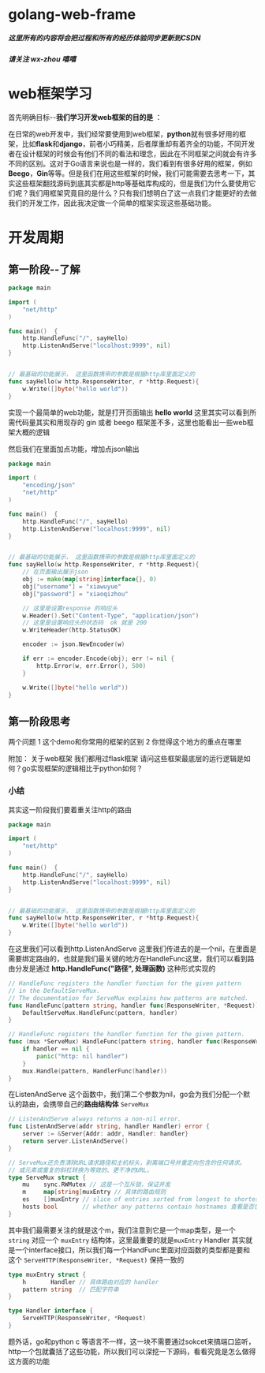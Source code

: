 # golang-web-frame
##### 这里所有的内容将会把过程和所有的经历体验同步更新到CSDN
##### 请关注 wx-zhou 嘻嘻

# web框架学习


首先明确目标--**我们学习开发web框架的目的是** ：

在日常的web开发中，我们经常要使用到web框架，**python**就有很多好用的框架，比如**flask**和**django**，前者小巧精美，后者厚重却有着齐全的功能，不同开发者在设计框架的时候会有他们不同的看法和理念，因此在不同框架之间就会有许多不同的区别。这对于Go语言来说也是一样的，我们看到有很多好用的框架，例如**Beego**，**Gin**等等。但是我们在用这些框架的时候，我们可能需要去思考一下，其实这些框架翻找源码到底其实都是http等基础库构成的，但是我们为什么要使用它们呢？我们用框架究竟目的是什么？只有我们想明白了这一点我们才能更好的去做我们的开发工作，因此我决定做一个简单的框架实现这些基础功能。


# 开发周期
## 第一阶段--了解

```go
package main

import (
	"net/http"
)

func main()  {
	http.HandleFunc("/", sayHello)
	http.ListenAndServe("localhost:9999", nil)
}


// 最基础的功能展示， 这里函数携带的参数是根据http库里面定义的
func sayHello(w http.ResponseWriter, r *http.Request){
	w.Write([]byte("hello world"))
}
```
实现一个最简单的web功能，就是打开页面输出 **hello world** 这里其实可以看到所需代码量其实和用现存的 gin 或者 beego 框架差不多，这里也能看出一些web框架大概的逻辑

然后我们在里面加点功能，增加点json输出

```go
package main

import (
	"encoding/json"
	"net/http"
)

func main()  {
	http.HandleFunc("/", sayHello)
	http.ListenAndServe("localhost:9999", nil)
}


// 最基础的功能展示， 这里函数携带的参数是根据http库里面定义的
func sayHello(w http.ResponseWriter, r *http.Request){
	// 在页面输出展示json
	obj := make(map[string]interface{}, 0)
	obj["username"] = "xiawuyue"
	obj["password"] = "xiaoqizhou"

	// 这里是设置response 的响应头
	w.Header().Set("Content-Type", "application/json")
	// 这里是设置响应头的状态码  ok 就是 200
	w.WriteHeader(http.StatusOK)

	encoder := json.NewEncoder(w)

	if err := encoder.Encode(obj); err != nil {
		http.Error(w, err.Error(), 500)
	}

	w.Write([]byte("hello world"))
}
```
## 第一阶段思考
两个问题
1 这个demo和你常用的框架的区别
2 你觉得这个地方的重点在哪里

附加：
关于web框架  我们都用过flask框架 请问这些框架最底层的运行逻辑是如何？go实现框架的逻辑相比于python如何？


### 小结
其实这一阶段我们要着重关注http的路由
```go
package main

import (
	"net/http"
)

func main()  {
	http.HandleFunc("/", sayHello)
	http.ListenAndServe("localhost:9999", nil)
}


// 最基础的功能展示， 这里函数携带的参数是根据http库里面定义的
func sayHello(w http.ResponseWriter, r *http.Request){
	w.Write([]byte("hello world"))
}
```
在这里我们可以看到http.ListenAndServe 这里我们传进去的是一个nil，在里面是需要绑定路由的，也就是我们最关键的地方在HandleFunc这里，我们可以看到路由分发是通过 **http.HandleFunc("路径", 处理函数)** 这种形式实现的

```go
// HandleFunc registers the handler function for the given pattern
// in the DefaultServeMux.
// The documentation for ServeMux explains how patterns are matched.
func HandleFunc(pattern string, handler func(ResponseWriter, *Request)) {
	DefaultServeMux.HandleFunc(pattern, handler)
}

// HandleFunc registers the handler function for the given pattern.
func (mux *ServeMux) HandleFunc(pattern string, handler func(ResponseWriter, *Request)) {
	if handler == nil {
		panic("http: nil handler")
	}
	mux.Handle(pattern, HandlerFunc(handler))
}
```
在ListenAndServe 这个函数中，我们第二个参数为nil，go会为我们分配一个默认的路由，会携带自己的**路由结构体** `ServeMux`
```go
// ListenAndServe always returns a non-nil error.
func ListenAndServe(addr string, handler Handler) error {
	server := &Server{Addr: addr, Handler: handler}
	return server.ListenAndServe()
}

// ServeMux还负责清除URL请求路径和主机标头，剥离端口号并重定向包含的任何请求。
// 或元素或重复的斜杠转换为等效的、更干净的URL。
type ServeMux struct {
	mu    sync.RWMutex // 这是一个互斥锁，保证并发
	m     map[string]muxEntry // 具体的路由规则
	es    []muxEntry // slice of entries sorted from longest to shortest.
	hosts bool       // whether any patterns contain hostnames 查看是否包含具体的host信息
}
```
其中我们最需要关注的就是这个m，我们注意到它是一个map类型，是一个 `string` 对应一个 `muxEntry` 结构体，这里最重要的就是`muxEntry`
Handler 其实就是一个interface接口，所以我们每一个HandFunc里面对应函数的类型都是要和这个 `ServeHTTP(ResponseWriter, *Request)` 保持一致的
```go
type muxEntry struct {
	h       Handler // 具体路由对应的 handler
	pattern string  // 匹配字符串
}

type Handler interface {
	ServeHTTP(ResponseWriter, *Request)
}
```
题外话，go和python c 等语言不一样，这一块不需要通过sokcet来搞端口监听，http一个包就囊括了这些功能，所以我们可以深挖一下源码，看看究竟是怎么做得这方面的功能


